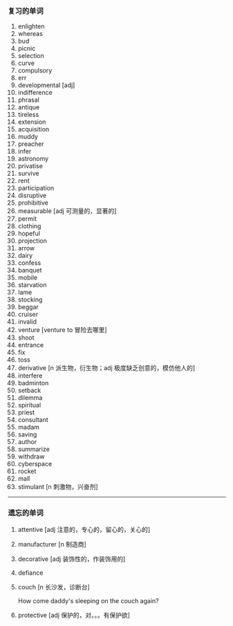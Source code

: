 ### 复习的单词

1.   enlighten
2.   whereas
3.   bud
4.   picnic
5.   selection
6.   curve
7.   compulsory
8.   err
9.   developmental [adj]
10.   indifference
11.   phrasal
12.   antique
13.   tireless
14.   extension
15.   acquisition
16.   muddy
17.   preacher
18.   infer
19.   astronomy
20.   privatise
21.   survive
22.   rent
23.   participation
24.   disruptive
25.   prohibitive
26.   measurable [adj 可测量的，显著的]
27.   permit
28.   clothing
29.   hopeful
30.   projection
31.   arrow
32.   dairy
33.   confess
34.   banquet
35.   mobile
36.   starvation
37.   lame
38.   stocking
39.   beggar
40.   cruiser
41.   invalid
42.   venture [venture to 冒险去哪里]
43.   shoot
44.   entrance
45.   fix
46.   toss
47.   derivative [n 派生物，衍生物；adj 极度缺乏创意的，模仿他人的]
48.   interfere
49.   badminton
50.   setback
51.   dilemma
52.   spiritual
53.   priest
54.   consultant
55.   madam
56.   saving
57.   author
58.   summarize
59.   withdraw
60.   cyberspace
61.   rocket
62.   mall
63.   stimulant [n 刺激物，兴奋剂]

------



### 遗忘的单词

1.   attentive [adj 注意的，专心的，留心的，关心的]

2.   manufacturer [n 制造商]

3.   decorative [adj 装饰性的，作装饰用的]

4.   defiance

5.   couch [n 长沙发，诊断台]

     How come daddy's sleeping on the couch again?

6.   protective [adj 保护的，对。。。有保护欲]



